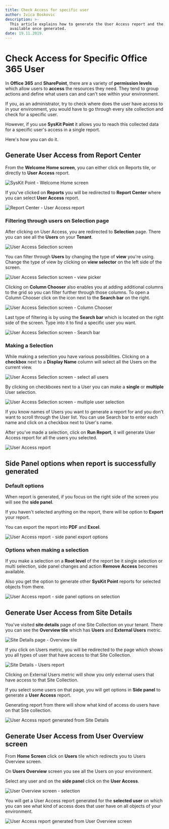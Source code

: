 ```yaml
---
title: Check Access for specific user
author: Ivica Boskovic
description: >-
  This article explains how to generate the User Access report and the options
  available once generated.
date: 19.11.2019.
---
```


# Check Access for Specific Office 365 User

In **Office 365** and **SharePoint**, there are a variety of **permission levels** which allow users to **access** the resources they need. They tend to group actions and define what users can and can't see within your environment.

If you, as an administrator, try to check where does the user have access to in your environment, you would have to go through every site collection and check for a specific user.

However, if you use **SysKit Point** it allows you to reach this collected data for a specific user's access in a single report.

Here's how you can do it.

## Generate User Access from Report Center

From the **Welcome Home screen**, you can either click on Reports tile, or directly to **User Access** report.

![SysKit Point - Welcome Home screen](../.gitbook/assets/check-access-for-specific-office-365-user_welcome-home-screen.png)

If you've clicked on **Reports** you will be redirected to **Report Center** where you can select **User Access** report.

![Report Center - User Access report](../.gitbook/assets/check-access-for-specific-office-365-user_report-center-user-access-report.png)

### Filtering through users on Selection page

After clicking on User Access, you are redirected to **Selection** page. There you can see all the **Users** on your **Tenant**.

![User Access Selection screen](../.gitbook/assets/check-access-for-specific-office-365-user_user-access-selection-screen.png)

You can filter through **Users** by changing the type of **view** you're using. Change the type of view by clicking on **view selector** on the left side of the screen.

![User Access Selection screen - view picker](../.gitbook/assets/check-access-for-specific-office-365-user_user-access-selection-screen-view-picker.png)

Clicking on **Column Chooser** also enables you at adding additional columns to the grid so you can filter further through those columns. To open a Column Chooser click on the icon next to the **Search bar** on the right.

![User Access Selection screen - Column Chooser](../.gitbook/assets/check-access-for-specific-office-365-user_user-access-selection-screen-column-chooser.png)

Last type of filtering is by using the **Search bar** which is located on the right side of the screen. Type into it to find a specific user you want.

![User Access Selection screen - Search bar](../.gitbook/assets/check-access-for-specific-office-365-user_user-access-selection-screen-search-bar.png)

### Making a Selection

While making a selection you have various possibilities. Clicking on a **checkbox** next to a **Display Name** column will select all the Users on the current view.

![User Access Selection screen - select all users](../.gitbook/assets/check-access-for-specific-office-365-user_user-access-selection-screen-select-all-users.png)

By clicking on checkboxes next to a User you can make a **single** or **multiple** User selection.

![User Access Selection screen - multiple user selection](../.gitbook/assets/check-access-for-specific-office-365-user_user-access-selection-screen-multiple-user-selection.png)

If you know names of Users you want to generate a report for and you don't want to scroll through the User list. You can use Search bar to enter each name and click on a checkbox next to User's name.

After you've made a selection, click on **Run Report**, it will generate User Access report for all the users you selected.

![User Access report](../.gitbook/assets/check-access-for-specific-office-365-user_user-access-report.png)

## Side Panel options when report is successfully generated

### Default options

When report is generated, if you focus on the right side of the screen you will see the **side panel**.

If you haven't selected anything on the report, there will be option to **Export** your report.

You can export the report into **PDF** and **Excel**.

![User Access report - side panel export options](../.gitbook/assets/check-access-for-specific-office-365-user_user-access-report-side-panel-export-options.png)

### Options when making a selection

If you make a selection on a **Root level** of the report be it single selection or multi selection, side panel changes and action **Remove Access** becomes available.

Also you get the option to generate other **SysKit Point** reports for selected objects from there.

![User Access report - side panel options on selection](../.gitbook/assets/check-access-for-specific-office-365-user_user-access-report-side-panel-options-on-selection.png)

## Generate User Access from Site Details

You've visited **site details** page of one Site Collection on your tenant. There you can see the **Overview tile** which has **Users** and **External Users** metric.

![Site Details page - Overview tile](../.gitbook/assets/check-access-for-specific-office-365-user_site-details-page-overview-tile.png)

If you click on Users metric, you will be redirected to the page which shows you all types of user that have access to that Site Collection.

![Site Details - Users report](../.gitbook/assets/check-access-for-specific-office-365-user_site-details-users-report.png)

Clicking on External Users metric will show you only external users that have access to that Site Collection.

If you select some users on that page, you will get options in **Side panel** to generate a **User Access** report.

Generating report from there will show what kind of access do users have on that Site collection.

![User Access report generated from Site Details](../.gitbook/assets/check_access_for_specific_user_16.png)

## Generate User Access from User Overview screen

From **Home Screen** click on **Users** tile which redirects you to Users Overview screen.

On **Users Overview** screen you see all the Users on your environment.

Select any user and on the **side panel** click on the **User Access**.

![User Overview screen - selection](../.gitbook/assets/check_access_for_specific_user_17.png)

You will get a User Access report generated for the **selected user** on which you can see what kind of access does that user have on all objects of your environment.

![User Access report generated from User Overview screen](../.gitbook/assets/check_access_for_specific_user_18.png)

